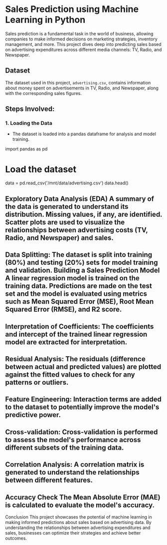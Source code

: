 # Sales Prediction using Machine Learning in Python

Sales prediction is a fundamental task in the world of business, allowing companies to make informed decisions on marketing strategies, inventory management, and more. This project dives deep into predicting sales based on advertising expenditures across different media channels: TV, Radio, and Newspaper.

## Dataset

The dataset used in this project, `advertising.csv`, contains information about money spent on advertisements in TV, Radio, and Newspaper, along with the corresponding sales figures.

## Steps Involved:

### 1. Loading the Data
   - The dataset is loaded into a pandas dataframe for analysis and model training.
   
import pandas as pd

# Load the dataset
data = pd.read_csv('/mnt/data/advertising.csv')
data.head()

Exploratory Data Analysis (EDA)
A summary of the data is generated to understand its distribution.
Missing values, if any, are identified.
Scatter plots are used to visualize the relationships between advertising costs (TV, Radio, and Newspaper) and sales.
-------------------------------------------------
Data Splitting:
The dataset is split into training (80%) and testing (20%) sets for model training and validation.
Building a Sales Prediction Model
A linear regression model is trained on the training data.
Predictions are made on the test set and the model is evaluated using metrics such as Mean Squared Error (MSE), Root Mean Squared Error (RMSE), and R2 score.
-------------------------------------------------
Interpretation of Coefficients:
The coefficients and intercept of the trained linear regression model are extracted for interpretation.
---------------------------------------------
Residual Analysis:
The residuals (difference between actual and predicted values) are plotted against the fitted values to check for any patterns or outliers.
--------------------------------------------------
Feature Engineering:
Interaction terms are added to the dataset to potentially improve the model's predictive power.
---------------------------------------------------
Cross-validation:
Cross-validation is performed to assess the model's performance across different subsets of the training data.
----------------------------------------------------------------
Correlation Analysis:
A correlation matrix is generated to understand the relationships between different features.
--------------------------------------------------------------
Accuracy Check
The Mean Absolute Error (MAE) is calculated to evaluate the model's accuracy.
----------------------------------------------------------------
Conclusion
This project showcases the potential of machine learning in making informed predictions about sales based on advertising data. By understanding the relationships between advertising expenditures and sales, businesses can optimize their strategies and achieve better outcomes.
